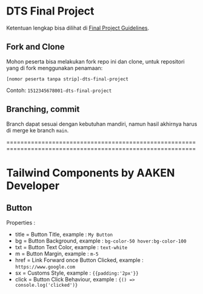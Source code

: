 # DTS Final Project

Ketentuan lengkap bisa dilihat di [Final Project Guidelines](https://docs.google.com/document/d/1tIJWFEUr2NU8FZSxAA1IPi7ZYVn1jBDp6IdFUZjempg/edit?usp=sharing).

## Fork and Clone

Mohon peserta bisa melakukan fork repo ini dan clone, untuk repositori yang di fork menggunakan penamaan:

`[nomor peserta tanpa strip]-dts-final-project`

Contoh: `1512345678001-dts-final-project`

## Branching, commit

Branch dapat sesuai dengan kebutuhan mandiri, namun hasil akhirnya harus di merge ke branch `main`.

============================================================================================================

# Tailwind Components by AAKEN Developer

## Button
Properties :
- title = Button Title, example : `My Button`
- bg = Button Background, example : `bg-color-50 hover:bg-color-100`
- txt = Button Text Color, example : `text-white`
- m = Button Margin, example : `m-5`
- href = Link Forward once Button Clicked, example : `https://www.google.com`
- sx = Customs Style, example : `{{padding:'2px'}}`
- click = Button Click Behaviour, example : `{() => console.log('clicked')}`